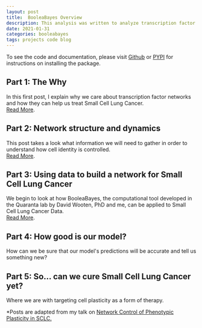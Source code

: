 ```yaml
---
layout: post
title:  BooleaBayes Overview
description: This analysis was written to analyze transcription factor networks for Small Cell Lung Cancer phenotypes. I've written a primer on gene regulatory network dynamics and how our computational tool is able to define them and make predictions about the future using gene expression data-- RNA sequencing data that tells you the identity of a population of cells.
date: 2021-01-31
categories: booleabayes
tags: projects code blog
---
```


To see the code and documentation, please visit <a href= 'https://github.com/smgroves/BooleaBayes'>Github</a> or <a href='https://pypi.org/project/booleabayes/'>PYPI</a> for instructions on installing the package.

## Part 1: The Why
In this first post, I explain why we care about transcription factor networks and how they can help us treat Small Cell Lung Cancer. \
<a href='https://smgroves.github.io/blog/2021/booleabayes1/'>Read More</a>.

## Part 2: Network structure and dynamics
This post takes a look what information we will need to gather in order to understand how cell identity is controlled. \
<a href='https://smgroves.github.io/blog/2021/booleabayes2/'>Read More</a>.

## Part 3: Using data to build a network for Small Cell Lung Cancer
We begin to look at how BooleaBayes, the computational tool developed in the Quaranta lab by David Wooten, PhD and me, can be applied to Small Cell Lung Cancer Data. \
<a href='https://smgroves.github.io/blog/2021/booleabayes3/'>Read More</a>.

## Part 4: How good is our model?
How can we be sure that our model's predictions will be accurate and tell us something new?

## Part 5: So... can we cure Small Cell Lung Cancer yet?
Where we are with targeting cell plasticity as a form of therapy.

*Posts are adapted from my talk on <a href = "http://smgroves.github.io/about/talks/">Network Control of Phenotypic Plasticity in SCLC.</a>
